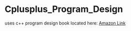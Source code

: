 # Cplusplus_Program_Design

uses c++ program design book located here: [Amazon Link](https://www.amazon.com/Programming-Program-Design-Including-Structures/dp/1337117560/ref=asc_df_1337117560/?tag=hyprod-20&linkCode=df0&hvadid=312140868236&hvpos=&hvnetw=g&hvrand=12725507518288845003&hvpone=&hvptwo=&hvqmt=&hvdev=c&hvdvcmdl=&hvlocint=&hvlocphy=9014113&hvtargid=pla-487355375226&psc=1)
